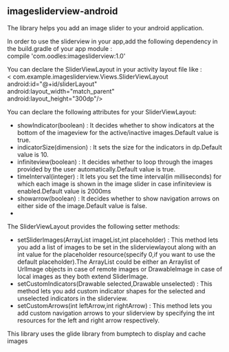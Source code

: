 ## imagesliderview-android

The library helps you add an image slider to your android application.
 
In order to use the sliderview in your app,add the following dependency in the build.gradle of your app module : <br>
compile 'com.oodles:imagesliderview:1.0'

<p>
You can declare the SliderViewLayout in your activity layout file like :
    <br>
    < com.example.imagesliderview.Views.SliderViewLayout <br>
        android:id="@+id/sliderLayout" <br>
        android:layout_width="match_parent" <br>
        android:layout_height="300dp"/> <br>
</p> 

<p>
You can declare the following attributes for your SliderViewLayout:
<ul>
<li>showIndicator(boolean) : It decides whether to show indicators at the bottom of the imageview for the active/inactive images.Default value is true.</li>
<li>indicatorSize(dimension) : It sets the size for the indicators in dp.Default value is 10.</li>
<li>infiniteview(boolean) : It decides whether to loop through the images provided by the user automatically.Default value is true.</li>
<li>timeInterval(integer) : It lets you set the time interval(in milliseconds) for which each image is shown in the image slider in case infiniteview is enabled.Default value is 2000ms</li>
<li>showarrow(boolean) : It decides whether to show navigation arrows on either side of the image.Default value is false.</li>
<li></li>
</ul>
</p>

<p>
The SliderViewLayout provides the following setter methods:
<ul>
<li>setSliderImages(ArrayList<SliderImage> imageList,int placeholder) : This method lets you add a list of images to be set in the sliderviewlayout along with an int value for the placeholder resource(specify 0,if you want to use the default placeholder).The ArrayList could be either an Arraylist of UrlImage objects in case of remote images or DrawableImage in case of local images as they both extend SliderImage.</li>
<li>setCustomIndicators(Drawable selected,Drawable unselected) : This method lets you add custom indicator shapes for the selected and unselected indicators in the sliderview.</li>
<li>setCustomArrows(int leftArrow,int rightArrow) : This method lets you add custom navigation arrows to your sliderview by specifying the int resources for the left and right arrow respectively.</li>
</ul>
</p>
<p>This library uses the glide library from bumptech to display and cache images</p>
